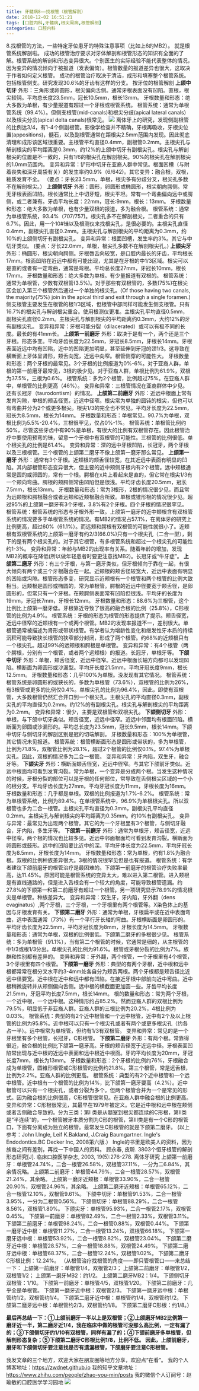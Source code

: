 ```yaml
---
title: 牙髓病8——找根管（根管解剖）
date: 2018-12-02 16:51:21
tags: [口腔内科,牙髓病,根尖周病,根管解剖]
categories: 口腔内科
---
```

8.找根管的方法，一些特定牙位患牙的特殊注意事项（比如上6的MB2）。
就是根管系统解剖啦。
成功的根管治疗要求对牙体解剖和根管形态的知识有全面的了解。根管系统的解剖和形态变异很大。个别医生的实际经验不能代表整体的情况，因为变异的情况倾向于被报道（发表偏倚）。根管数量的报道差异也很大，这取决于作者如何定义根管。
成功的根管治疗取决于清洁，成形和填塞整个根管系统。包括根管侧支。研究发现30.6%的牙齿有这样的分支。
按牙位的根管解剖
**上颌中切牙**
外形：三角形或卵圆形，根尖偏向舌侧。通常牙根表面没有凹陷。直根，根尖较钝。平均总长度23.5mm，冠长10.5mm，根长13mm。
牙根数量和形态：绝大多数为单根，有少量报道有超过一个牙根或根管系统。
根管系统：通常为单根管系统（99.4%）。但侧支根管(mid-canals)和根尖分歧(apical lateral canals）以及根尖分岔(apical delta canals)很常见。
 ![](https://zymblog-1258069789.cos.ap-chengdu.myqcloud.com/blog0057-ysb8-zgg/01.jpg)
离体牙上的研究，发现侧副根管的比例达3/4，有1-4个侧副根管。影像学检查并不精确，牙根再吸收，牙根尖位置(appositions)，髓石，以及副根管通常在距根尖2.5mm范围内发现。因此彻底清理和成形该区域很重要。主根管平均直径0.4mm，副根管0.2mm。主根尖孔与解剖根尖的平均距离是0.3mm，约12%的上颌中切牙有副根尖孔。根尖孔与解剖根尖的位置是不一致的，只有1/6的根尖孔在解剖根尖。90%的根尖孔在解剖根尖的1.0mm范围内。
变异和异常：铲形中切牙在亚裔人群中常见。根面凹槽（与附着丧失和深牙周袋有关）的发生率约0.9%（6/642)。其它变异：融合根，双根，釉质发育不全。
（要点：牙长23.5mm，单根，根尖多有分歧分叉，根尖孔多数不在解剖根尖。）
**上颌侧切牙**
外形：圆形，卵圆形或椭圆形，根尖朝向腭侧。常无牙根表面凹陷。根长通常比上中切牙短，根尖平坦。常有一个弯曲偏向远中或腭侧，或二者兼有。牙齿平均长度：22mm，冠长:9mm，根长：13mm。
牙根数量和形态：绝大多数为单根，也有少量双根的报道，多为融合根。
根管系统：通常为单根管系统，93.4%（707/757)。根尖孔多不在解剖根尖，二者重合的只有6.7%。因此，用一个10#锉以及根测仪来找根尖孔，是很必要的。主根尖孔直径0.4mm，副根尖孔直径0.2mm。主根尖孔与解剖根尖的平均距离为0.3mm，约10%的上颌侧切牙有副根尖孔。
变异和异常：根面凹槽，发生率约3%。其它与中切牙类似。
(要点：牙长22.0mm，单根，根尖孔多数不在解剖根尖孔。)
**上颌尖牙**
外形：椭圆形，根尖朝向腭侧。牙根唇舌向较宽，是口腔内最长的牙齿，平均根长17mm。根面凹陷在近远中都有可能出现，尤其是在牙根的中1/3区域。根尖可以是直的或者有一定弯曲，通常是弯根。平均总长度27mm，牙冠长10mm，根长17mm。
牙根数量和形态：绝大多数为单根。有少量报道有双根的。
根管系统：通常为单根管，少数有双根管(3.5%)。对于那些有双根管的，多数(75%)在根尖区会加入第三个根管然后通过一个单独的根尖孔。(Of those having two canals, the majority(75%) join in the apical third and exit through a single foramen.)侧支根管主要发生在根管的根1/3区域，但根管中部同样可能发生侧支根管。只有16.7%的根尖孔与解剖根尖重合。使用根测仪更准。主根尖孔平均直径0.5mm，副根尖孔直径0.2mm。主根尖孔与解剖根尖的平均距离约0.3mm，大约12%的牙有副根尖孔。
变异和异常：牙根可能分裂（dilacerated）或可以有极不同的长度。最长的有41mm长。
**上颌第一前磨牙**
外形：取决于是有一个，两个还是三个牙根。形态多变。平均牙齿长度为22.5mm，牙冠长8.5mm，牙根长14mm。牙根表面近远中均有凹陷，近中的凹陷更加明显，甚至延伸到牙冠的颈1/3。这导致在横断面上牙体呈肾形，颊舌向宽，近远中向窄。根管侧穿的可能性大。
牙根数量和形态：两个牙根的最常见。3个牙根的比例报道为0%-6%。对于亚裔人群，单根的第一前磨牙最常见，3根的极少见。对于亚裔人群，单根比例为61.9%，双根为37.5%，三根为0.6%。
根管系统：多为2个根管，比例超过75%。在亚裔人群中，单根管的比例更高（46%）。
变异和异常：三根管情况在亚裔群体中少见。还有长冠牙（taurodontism）的情况。
**上颌第二前磨牙**
外形：近远中根面上常有发育沟隙，单根的颊舌径宽，近远中径窄。根尖常为单独的圆钝的根尖，但也可以有弯曲并分为2个或更多根尖。根尖1/3的完全也不常见。平均牙长度为22.5mm，冠长为8.5mm，根长为14mm。
牙根数量和形态：单根常见。90.7%为单根，双根比例为5.5%-20.4%，三根很罕见，仅占0%-1%。
根管系统：单根管比例约50%，尽管这些牙齿中有90%是单根，有很大的比例有双根管存在。因此根管治疗中要使用预弯的锉，留意一个牙根中有双根管的可能性。三根管的比例很低。单个根尖孔的比例是61.4%。
变异和异常：深的远中牙根凹陷，长冠牙，两个牙根以及三根根管。三个根管的上颌第二磨牙不像上颌第一磨牙那么常见。
**上颌第一磨牙**
外形：通常有3个牙根。近颊根的颊舌径较宽，在其近远中表面有明显的凹陷。其内部根管形态变异很大，但主要的近中颊侧牙根内有2个根管。远中颊根通常是圆的或卵圆的，常有一个根。腭根在x片上看起来是直的，但它常在根尖1/3有一个颊向弯曲。腭根的颊腭侧常由凹陷但是很浅。平均牙齿长度20.5mm，冠长7.5mm，根长13mm。
牙根数量和形态：常为3根形，2根的情况很少见，而且常为远颊根和腭根融合或者远颊和近颊根融合所致。单根或锥形根的情况很少见。超过95%的上颌第一磨牙有3个牙根，3.8%有2个牙根。四个牙根的情况很罕见。
根管系统：根管系统的形态与牙根外形一致。上颌第一磨牙的近中颊根含有双根管系统的情况要多于单根管系统的情况。有MB2的情况占57.1%，在离体牙的研究上比例更高，超过60%（61.1%）。而远颊和腭根有双根管的可能性就很小了。近颊根有双根管系统的上颌第一磨牙有约2/3(66.0%)只有一个根尖孔（二合一型），剩下的是有两个根尖孔的。对于其它根管，有多根管系统和超过一个根尖孔的可能性约1-3%。
变异和异常：年龄与MB2的出现率有关系。随着年龄的增加，发现MB2的概率在降低(所以做年轻患者时要更注意找MB2)。长冠牙或“牛牙症”。
**上颌第二磨牙**
外形：有三个牙根，与第一磨牙类似，但牙根倾向于靠在一起，有很大倾向有两个或三个牙根融合在一起。近颊根的颊舌径较宽大，近远中表面有明显的凹陷或沟隙。根管形态多变，研究显示近颊根有一个根管和两个根管的比例大致相当。远颊根是圆形或椭圆的，常为单根管。腭根的近远中径要宽于颊舌径，是卵圆形的，但常只有一个牙根。在颊腭侧表面常有凹陷但很浅。平均牙的长度为19mm，牙冠长7mm，牙根长12mm。
牙根数量和形态：88.6%为三根管，这个比例比上颌第一磨牙低。牙根靠近导致了很高的融合根的比例（25.8%），C形根管的比例为4.9%。
根管系统：牙根的形态为根管的形态提供了提示。颊舌径宽，近远中径窄的近颊根有一个或两个根管。MB2的发现率报道不一，差别很大。单根管通常被描述为肾形或带状根管。有学者认为增龄性变化和继发性牙本质的持续沉积可能导致狭长根管的狭窄部分封闭，形成了两个根管。约68%的近颊根只有一个根尖孔。超过99%的远颊根和腭根是单根管。
变异和异常：有4个根管（两个腭根，分别有一个根管，或者两个远颊根）的报道。长冠牙，单根牙等。
**下颌中切牙**
外形：单根，颊舌径宽，近远中径窄。近远中根面长轴方向都可以发现凹陷。横断面为卵圆形或沙漏型。平均牙长度21.5mm，平均牙冠长度9mm，根长12.5mm。
牙根数量和形态：几乎100%为单根。没发现有其它情况。
根管系统：根管系统是卵圆形的或狭长的，多数为单根管（73.6%），双根管的比例为26%，有3根管或更多的比例仅0.4%。单根尖孔的比例为96.4%，因此，即使有双根管，大多数根管仍然汇合开口到一个根尖孔。主根尖孔的平均直径0.3mm，副根尖孔的平均直径为0.2mm。约12%的有副根尖孔。根尖孔与解剖根尖的平均距离为0.2mm。
变异和异常：很少，主要是双根管和双根尖孔。
**下颌侧切牙**
外形：单根，与下颌中切牙类似。颊舌径宽，近远中径窄。近远中邻面均有根面凹陷。横断面为卵圆或沙漏形的。平均总长度为23.5mm，冠长9.5mm，根长14mm。下颌中切牙与侧切牙的解剖区别是冠的切端解剖。
牙根数量和形态：100%为单根管，其它情况未见报道。
根管系统：根管横断面形态是圆形或带状的，多为单根管，比例为71.8%，双根管比例为28.1%，超过2个根管的比例仅0.1%。97.4%为单根尖孔。因此，双根的情况多为二合一根管。
变异和异常：牙内陷，双生牙，融合牙等。
**下颌尖牙**
外形：横断面颊舌径宽，近远中径窄。与其它下颌前牙类似。近远中根面均可看到发育沟裂。常为单根，一个变异是分成两个根。当发生这种情况的时候，牙根分裂的部位可以是牙根的任何部位，常导致在舌侧根尖区域的一个小的根分支。平均牙齿长度为27mm，平均牙冠长度为11mm，牙根长度为16mm。
牙根数量和形态：几乎都是单根。双根的比例报道为1.7%-6.2%。
根管系统：常为单根管系统，比例为89.4%。在单根管系统中，96.9%为单根根尖孔。所以双根管也多为二合一根管。主根尖孔平均直径为0.3mm，副根尖孔平均直径0.2mm。主根尖孔与解剖根尖的平均距离为0.35mm。约10%有副根尖孔。
变异与异常：最常见为出现两个根管。其它的为一个牙根里有3个根管，与侧切牙融合，牙内陷，多生牙等。
**下颌第一前磨牙**
外形：通常为单根牙，颊舌径宽，近远中径窄。两个根的情况也比较多见。近远中邻面根面均可看到发育沟裂。横断面为卵圆形或鼓形。远中的凹陷要比近中的深。平均牙体长度为22.5mm，平均牙冠长度为8.5mm，牙根长度为14mm。
牙根数量和形态：常为单根，约有1.8%为融合根。双根的比例种族差异很大。3根的情况很罕见但是也有报道。
根管系统：有学者建议下颌前磨牙的根管治疗是最困难的。下颌第一前磨牙的根管治疗失败率最高，达11.45%。原因可能是根管系统的变异太大，难以进入第二根管。进入颊根是有直线通路的，但是进入舌根会有一个较大的角度，可能导致根管遗漏。约27.8%的下颌第一和第二前磨牙有超过一个根管。另一项研究显示78.9%的情况根尖是单根管。种族差异大。
变异和异常：双生牙，牙内陷，牙外翻（dens evaginatus）,两个牙根，三个牙根，一个牙根里有两个根管等。X染色体上的基因与牙根发育有关。
**下颌第二磨牙**
外形：通常为单根，牙根扁平或在近中表面弯曲，远中表面通常（73%）有一个平行牙长轴的弯曲。牙根横断面是卵圆形的。平均牙齿长度为22.5mm，平均牙冠长度为8mm，牙根长度为14.5mm。
牙根数量和形态：通常为单根，双根的比例很低。下颌第二磨牙的多根很少见。
根管系统：多为单根管（91.1%），当有第二个根管的时候，它通常是细的，从主根管的中1/3或根1/3分出。单根尖孔的比例为91.6%。根管或牙根分裂的比例为7%。族群和性别都有差异的。
变异和异常：牙外翻，两个根管，一个牙根里有4个根管，3个牙根里有四个根管。
**下颌第一磨牙**
外形：典型的有两个牙根，近中根和远中根都常常在根分叉水平约3-4mm处各自分为颊舌两根。两个牙根都是颊舌径比近远中径要宽。近中根在近中和远中都有凹陷。在接近牙根中部前向近中弯曲。近中根稍微旋转并从颊侧偏向舌侧。远中根的横截面更加圆一些。牙齿平均长度21.5mm，牙冠平均长度7.5mm，根长14mm。
根的数量和形态：常为两个牙根，一个近中根，一个远中根。这种情形约占85.2%。然而亚裔人群的双根比例为79.5%，明显低于非亚裔人群。亚裔人群的三根比例为20.2%，4根比例为0.03%。
根管系统：典型的有2个近中根管和一个远中根管，近中有2个及以上根管的比例为95.8%。近中根可以只有一个根尖孔或者有两个或更多根尖孔（约各占一半）。远中根常为单根管，但约有1/3有双根管。
变异和异常：常见的是一个牙根里有多个根管，长冠牙，C形根管。
**下颌第二磨牙**
外形：有两个根。常靠得很近，融合根的比例比下颌第一磨牙高。牙根的颊舌径宽于近远中径。牙根表面凹陷常出现与近中根的近远中表面和远中根近中根面。牙的平均长度为20mm，牙冠长度7mm，根长为13mm。
牙根数量和形态：2个牙根的比例约76%，牙根融合成为单根管，圆锥形根管或C形根管的比例约21.8%。第三个根管，常是远舌根，比例为2.2%。亚裔人群的比例更高。
根管系统：典型的有2个近中根管和一个远中根管。近中根有一个根管的比例为14%，比下颌第一磨牙要高（4.2%）。近中根管可以只有一个根尖孔，或者分裂为多个。但两个根管合并为一个是常见的形式。因为融合根的比例很高，C形根管很常见。在亚裔人群中融合根的比例更高。
变异和异常：C形根很常见，其最早在1979年被定义。它是近中根和远中根在颊侧或者舌侧融合导致的。分为三类：第Ⅰ 类是从髓室到根尖都连续的C形根，第Ⅱ类是“半连续”的，一个根管被牙本质分割为C形的根管，第Ⅲ类是有一个C形的根管口，下面有分离成为独立的根管。最常发生C形根管的就是下颌第二磨牙。
(以上参考：John I.Ingle, Leif K.Bakland, J.Craig Baumgartner. Ingle's Endodontics.BC Decker Inc, 2008第六版.）
Ingle的书里是欧美人的资料，因为族裔之间有差别，再找一下中国人的资料。
顾永春, 皮昕. 3803个恒牙根管的解剖形态研究[J]. 临床口腔医学杂志, 2003, 19(5):276-278.
离体牙研究
上颌第一前磨牙：单根管24.74%，二合一根管26.58%，双根管37.11%，一分为二6.84%，其余情况略。
上颌第二前磨牙：单根管44.79%，二合一根管28.57%，双根管21.24%，其余略。
上颌第一磨牙近颊根：单根管33.90%，二合一根管20.90%，双根管24.96%，其余略。
上颌第二磨牙近颊根：单根管65.12%，二合一根管12.10%，双根管9.61%。
下颌中切牙：单根管91.53%，二合一根管3.95%，一分为二根管0.56%。
下颌侧切牙：单根管88.29%，二合一根管8.56%，双根管1.80%。
下颌尖牙：单根管95.93%，二合一根管2.17%，双根管0.45%。
下颌第一前磨牙：单根管82.49%，二合一根管2.33%，双根管3.11%。
下颌第二前磨牙：单根管98.24%，二合一根管0.88%，双根管0.44%。
下颌第一磨牙近中根：单根管11.27%，二合一根管13.24%，双根管66.18%。
下颌第一磨牙远中根：单根管53.92%，二合一根管8.82%，双根管23.04%。
下颌第二磨牙近中根：单根管28.57%，二合一根管18.88%，双根管24.49%。
下颌第二磨牙远中根：单根管68.37%，二合一根管12.24%，双根管1.02%。
下颌第二磨牙C形根比例：12.24%。
（从根管治疗找根管的角度——即只管根管口——来总结一下：
上颌第一前磨牙：单根管1/4，双根管2/3；
上颌第二前磨牙：单根管1/2，双根管1/2；
上颌第一磨牙MB2：约1/2。
上颌第二磨牙MB2：1/4。
下颌侧切牙双根管：1/10。
下颌第一前磨牙：单根管4/5，双根管1/20。
下颌第二前磨牙：几乎全是单根管。
下颌第一磨牙近中根：双根管2/3。
下颌第一磨牙远中根：单根管约1/2，双根管约1/4。
下颌第二磨牙近中根：单根管约1/4，双根管约1/2。
下颌第二磨牙远中根：单根管约2/3，双根管约1/8。
下颌第二磨牙C形根：约1/8。）

**最后再总结一下：①上颌前磨牙一半以上是双根管；②上颌磨牙MB2比例第一磨牙近一半，第二磨牙近1/4，我在临床中做的根管可没那么高比例，一定有漏了的；③下颌侧切牙约1/10有双根管，同样有漏了的；④下颌前磨牙多单根管，但解剖形态复杂；⑤下颌第二磨牙C形根比例1/8，比例不低。
因此，上颌前磨牙，磨牙和下颌侧切牙要注意找是否有遗漏根管，下颌磨牙要注意C形根管。**

我发文章的三个地方，欢迎大家在朋友圈等地方分享，欢迎点“在看”。
我的个人博客地址：https://zwdnet.github.io
我的知乎文章地址： https://www.zhihu.com/people/zhao-you-min/posts
我的微信个人订阅号：赵瑜敏的口腔医学学习园地
![](https://zymblog-1258069789.cos.ap-chengdu.myqcloud.com/other/wx.jpg)